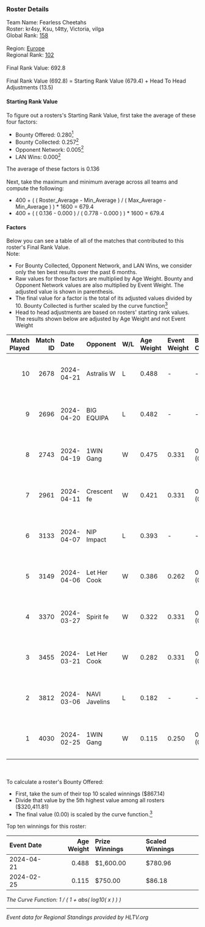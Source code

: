 ### Roster Details<br />
Team Name: Fearless Cheetahs<br />
Roster: kr4sy, Ksu, t4tty, Victoria, vilga<br />
Global Rank: [158](../standings_global.md)<br />
<br />
Region: [Europe]( ../standings_europe.md)<br />
Regional Rank: [102]( ../standings_europe.md)<br />
<br />
Final Rank Value:  692.8<br />
<br />
Final Rank Value (692.8) = Starting Rank Value (679.4) + Head To Head Adjustments (13.5)<br />

#### Starting Rank Value<br />
To figure out a rosters's Starting Rank Value, first take the average of these four factors:<br />
- Bounty Offered: 0.280[<sup>1</sup>](#table2)
- Bounty Collected: 0.257[<sup>2</sup>](#table1)
- Opponent Network: 0.005[<sup>2</sup>](#table1)
- LAN Wins: 0.000[<sup>2</sup>](#table1)

The average of these factors is 0.136<br />
<br />
Next, take the maximum and minimum average across all teams and compute the following:<br />
- 400 + ( ( Roster_Average - Min_Average ) / ( Max_Average - Min_Average ) ) * 1600 = 679.4
- 400 + ( ( 0.136 - 0.000 ) / ( 0.778 - 0.000 ) ) * 1600 = 679.4


#### Factors<br />
Below you can see a table of all of the matches that contributed to this roster's Final Rank Value.<br />
Note:<br />

- For Bounty Collected, Opponent Network, and LAN Wins, we consider only the ten best results over the past 6 months.
- Raw values for those factors are multiplied by Age Weight. Bounty and Opponent Network values are also multiplied by Event Weight. The adjusted value is shown in parenthesis.
- The final value for a factor is the total of its adjusted values divided by 10. Bounty Collected is further scaled by the curve function[<sup>3</sup>](#curveFunction)
- Head to head adjustments are based on rosters' starting rank values. The results shown below are adjusted by Age Weight and not Event Weight
<span id="table1"></span><br />


| Match Played | Match ID | Date       | Opponent      | W/L | Age Weight | Event Weight | Bounty Collected | Opponent Network | LAN Wins  | H2H Adj. | Roster                             |
| -: | -: | :- | :- | :- | :- | :- | :- | :- | :- | -: | :- |
|           10 |     2678 | 2024-04-21 | Astralis W    | L   | 0.488      | -            | -                | -                | -         |    -8.41 | kr4sy, Ksu, t4tty, Victoria, vilga |
|            9 |     2696 | 2024-04-20 | BIG EQUIPA    | L   | 0.482      | -            | -                | -                | -         |    -6.05 | kr4sy, Ksu, t4tty, Victoria, vilga |
|            8 |     2743 | 2024-04-19 | 1WIN Gang     | W   | 0.475      | 0.331        | 0.001 (0.000)    | 0.016 (0.003)    | 0 (0.000) |     6.54 | kr4sy, Ksu, t4tty, Victoria, vilga |
|            7 |     2961 | 2024-04-11 | Crescent fe   | W   | 0.421      | 0.331        | 0.004 (0.001)    | 0.074 (0.010)    | 0 (0.000) |     5.80 | kr4sy, Ksu, t4tty, Victoria, vilga |
|            6 |     3133 | 2024-04-07 | NIP Impact    | L   | 0.393      | -            | -                | -                | -         |    -5.88 | kr4sy, Ksu, t4tty, Victoria, vilga |
|            5 |     3149 | 2024-04-06 | Let Her Cook  | W   | 0.386      | 0.262        | 0.060 (0.006)    | 0.137 (0.014)    | 0 (0.000) |     9.58 | kr4sy, Ksu, t4tty, Victoria, vilga |
|            4 |     3370 | 2024-03-27 | Spirit fe     | W   | 0.322      | 0.331        | 0.005 (0.001)    | 0.136 (0.014)    | 0 (0.000) |     4.83 | kr4sy, Ksu, t4tty, Victoria, vilga |
|            3 |     3455 | 2024-03-21 | Let Her Cook  | W   | 0.282      | 0.331        | 0.060 (0.006)    | 0.137 (0.013)    | 0 (0.000) |     7.12 | kr4sy, Ksu, t4tty, Victoria, vilga |
|            2 |     3812 | 2024-03-06 | NAVI Javelins | L   | 0.182      | -            | -                | -                | -         |    -1.79 | kr4sy, Ksu, t4tty, Victoria, vilga |
|            1 |     4030 | 2024-02-25 | 1WIN Gang     | W   | 0.115      | 0.250        | 0.001 (0.000)    | 0.016 (0.000)    | 0 (0.000) |     1.71 | kr4sy, Ksu, t4tty, Victoria, vilga |

<br />
<span id="table2"></span><br />
To calculate a roster's Bounty Offered:<br />

- First, take the sum of their top 10 scaled winnings ($867.14)
- Divide that value by the 5th highest value among all rosters ($320,411.81)
- The final value (0.00) is scaled by the curve function.[<sup>3</sup>](#curveFunction)

Top ten winnings for this roster:<br />

| Event Date | Age Weight | Prize Winnings | Scaled Winnings |
| :- | -: | :- | :- |
| 2024-04-21 |      0.488 | $1,600.00      | $780.96         |
| 2024-02-25 |      0.115 | $750.00        | $86.18          |


<span id="curveFunction"></span>_The Curve Function: 1 / ( 1 + abs( log10( x ) ) )_<br />

---
_Event data for Regional Standings provided by HLTV.org_<br />
